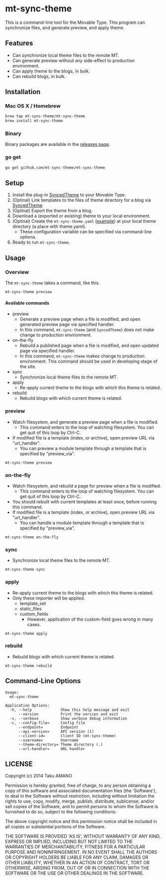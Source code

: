 # mt-sync-theme

This is a command-line tool for the Movable Type. This program can synchronize files, and generate preview, and apply theme.


## Features

* Can synchronize local theme files to the remote MT.
* Can generate preview without any side-effect to production environment.
* Can apply theme to the blogs, in bulk.
* Can rebuild blogs, in bulk.


## Installation

### Mac OS X / Homebrew

```sh
brew tap mt-sync-theme/mt-sync-theme
brew install mt-sync-theme
```

### Binary

Binary packages are available in the [releases page](https://github.com/mt-sync-theme/mt-sync-theme/releases).

### go get

```sh
go get github.com/mt-sync-theme/mt-sync-theme
```

## Setup

1. Install the plug-in [SyncedTheme](https://github.com/mt-sync-theme/mt-plugin-SyncedTheme/releases) to your Movable Type.
1. (Optinal) Link templates to the files of theme directory for a blog via [SyncedTheme](https://github.com/mt-sync-theme/mt-plugin-SyncedTheme/releases).
1. (Optinal) Export the theme from a blog.
1. Download a (exported or existing) theme to your local environment.
1. (Optinal) Create the `mt-sync-theme.yaml` ([example](https://github.com/mt-sync-theme/mt-sync-theme/blob/master/example/mt-sync-theme.yaml)) at your local theme directory (a place with theme.yaml).
    * These configuration variable can be specified via command-line options.
1. Ready to run `mt-sync-theme`.


## Usage

### Overview

The `mt-sync-theme` takes a command, like this.
```
mt-sync-theme preview
```

#### Available commands

* preview
    * Generate a preview page when a file is modified, and open generated preview page via specified handler.
    * In this command, `mt-sync-theme` (and `SyncedTheme`) does not make change to production environment.
* on-the-fly
    * Rebuild a published page when a file is modified, and open updated page via specified handler.
    * In this command, `mt-sync-theme` makes change to production environment. This command should be used in developing stage of the site.
* sync
    * Synchronize local theme files to the remote MT.
* apply
    * Re-apply current theme to the blogs with which this theme is related.
* rebuild
    * Rebuild blogs with which current theme is related.

### preview

* Watch filesystem, and generate a preview page when a file is modified.
    * This command enters to the loop of watching filesystem. You can get quit of this loop by Ctrl-C.
* If modified file is a template (index, or archive), open preview URL via "url_handler".
    * You can preview a module template through a template that is specified by "preview_via".

```
mt-sync-theme preview
```

### on-the-fly

* Watch filesystem, and rebuild a page for preview when a file is modified.
    * This command enters to the loop of watching filesystem. You can get quit of this loop by Ctrl-C.
* You should rebuilt with current templates at least once, before running this command.
* If modified file is a template (index, or archive), open preview URL via "url_handler".
    * You can handle a module template through a template that is specified by "preview_via".

```
mt-sync-theme on-the-fly
```

### sync

* Synchronize local theme files to the remote MT.

```
mt-sync-theme sync
```

### apply

* Re-apply current theme to the blogs with which this theme is related.
* Only these importer will be applied.
    * template_set
    * static_files
    * custom_fields
        * However, application of the custom-field goes wrong in many cases.

```
mt-sync-theme apply
```

### rebuild

* Rebuild blogs with which current theme is related.

```
mt-sync-theme rebuild
```


## Command-Line Options

```
Usage:
  mt-sync-theme

Application Options:
  -h, --help             Show this help message and exit
      --version          Print the version and exit
  -v, --verbose          Show verbose debug information
  -c, --config-file=     Config file
      --endpoint=        Endpoint
      --api-version=     API version (1)
      --client-id=       Client ID (mt-sync-theme)
      --username=        Username
      --theme-directory= Theme directory (.)
      --url-handler=     URL handler
```

## LICENSE

Copyright (c) 2014 Taku AMANO

Permission is hereby granted, free of charge, to any person obtaining
a copy of this software and associated documentation files (the
'Software'), to deal in the Software without restriction, including
without limitation the rights to use, copy, modify, merge, publish,
distribute, sublicense, and/or sell copies of the Software, and to
permit persons to whom the Software is furnished to do so, subject to
the following conditions:

The above copyright notice and this permission notice shall be
included in all copies or substantial portions of the Software.

THE SOFTWARE IS PROVIDED 'AS IS', WITHOUT WARRANTY OF ANY KIND,
EXPRESS OR IMPLIED, INCLUDING BUT NOT LIMITED TO THE WARRANTIES OF
MERCHANTABILITY, FITNESS FOR A PARTICULAR PURPOSE AND NONINFRINGEMENT.
IN NO EVENT SHALL THE AUTHORS OR COPYRIGHT HOLDERS BE LIABLE FOR ANY
CLAIM, DAMAGES OR OTHER LIABILITY, WHETHER IN AN ACTION OF CONTRACT,
TORT OR OTHERWISE, ARISING FROM, OUT OF OR IN CONNECTION WITH THE
SOFTWARE OR THE USE OR OTHER DEALINGS IN THE SOFTWARE.

